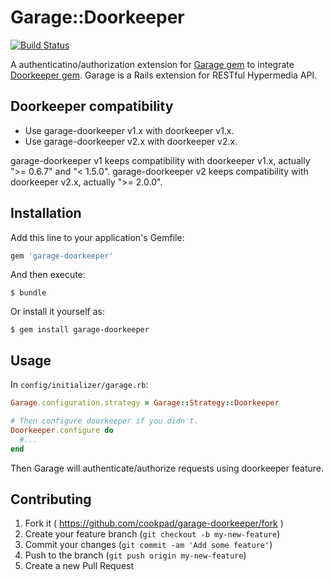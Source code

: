 # Garage::Doorkeeper
[![Build Status](https://travis-ci.org/cookpad/garage-doorkeeper.svg)](https://travis-ci.org/cookpad/garage-doorkeeper)

A authenticatino/authorization extension for [Garage gem](https://github.com/cookpad/garage)
to integrate [Doorkeeper gem](https://github.com/doorkeeper-gem/doorkeeper).
Garage is a Rails extension for RESTful Hypermedia API.

## Doorkeeper compatibility
- Use garage-doorkeeper v1.x with doorkeeper v1.x.
- Use garage-doorkeeper v2.x with doorkeeper v2.x.

garage-doorkeeper v1 keeps compatibility with doorkeeper v1.x, actually
">= 0.6.7" and "< 1.5.0". garage-doorkeeper v2 keeps compatibility with
doorkeeper v2.x, actually ">= 2.0.0".

## Installation

Add this line to your application's Gemfile:

```ruby
gem 'garage-doorkeeper'
```

And then execute:

    $ bundle

Or install it yourself as:

    $ gem install garage-doorkeeper

## Usage

In `config/initializer/garage.rb`:

```ruby
Garage.configuration.strategy = Garage::Strategy::Doorkeeper

# Then configure doorkeeper if you didn't.
Doorkeeper.configure do
  #...
end
```

Then Garage will authenticate/authorize requests using doorkeeper feature.

## Contributing

1. Fork it ( https://github.com/cookpad/garage-doorkeeper/fork )
2. Create your feature branch (`git checkout -b my-new-feature`)
3. Commit your changes (`git commit -am 'Add some feature'`)
4. Push to the branch (`git push origin my-new-feature`)
5. Create a new Pull Request
